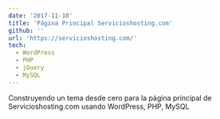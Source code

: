 ```yaml
---
date: '2017-11-10'
title: 'Página Principal Servicioshosting.com'
github: ''
url: 'https://servicioshosting.com/'
tech:
  - WordPress
  - PHP
  - jQuery
  - MySQL
---
```


Construyendo un tema desde cero para la página principal de Servicioshosting.com usando WordPress, PHP, MySQL